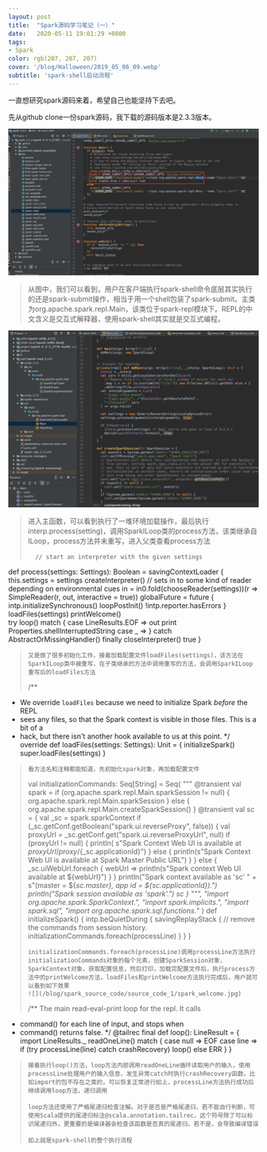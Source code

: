 ```yaml
---
layout: post
title:  "Spark源码学习笔记（一）"
date:   2020-05-11 19:01:29 +0800
tags:
- Spark
color: rgb(207, 207, 207)
cover: '/blog/Halloween/2019_05_06_09.webp'
subtitle: 'spark-shell启动流程'
---
```


一直想研究spark源码来着，希望自己也能坚持下去吧。

先从github clone一份spark源码，我下载的源码版本是2.3.3版本。

![](/blog/spark_source_code/source_code_1/spark-shell.jpg)

> 从图中，我们可以看到，用户在客户端执行spark-shell命令底层其实执行的还是spark-submit操作，相当于用一个shell包装了spark-submit。主类为org.apache.spark.repl.Main，该类位于spark-repl模块下。REPL的中文含义是交互式解释器，使用spark-shell其实就是交互式编程。


![](/blog/spark_source_code/source_code_1/spark-shell-main.jpg)

> 进入主函数，可以看到执行了一堆环境加载操作，最后执行interp.process(setting)，调用SparkILoop类的process方法，该类继承自ILoop，process方法并未重写，进入父类查看process方法
> 
> ```
>   // start an interpreter with the given settings
  def process(settings: Settings): Boolean = savingContextLoader {
    this.settings = settings
    createInterpreter()
    // sets in to some kind of reader depending on environmental cues
    in = in0.fold(chooseReader(settings))(r => SimpleReader(r, out, interactive = true))
    globalFuture = future {
      intp.initializeSynchronous()
      loopPostInit()
      !intp.reporter.hasErrors
    }
    loadFiles(settings)
    printWelcome()  
    try loop() match {
      case LineResults.EOF => out print Properties.shellInterruptedString
      case _               =>
    }
    catch AbstractOrMissingHandler()
    finally closeInterpreter()
	true
  } 
> ```
> 又是做了很多初始化工作，接着加载配置文件loadFiles(settings)，该方法在SparkILoop类中被重写，在子类继承的方法中调用重写的方法，会调用SparkILoop重写后的loadFiles方法
> 
> ```
>  /**
   * We override `loadFiles` because we need to initialize Spark *before* the REPL
   * sees any files, so that the Spark context is visible in those files. This is a bit of a
   * hack, but there isn't another hook available to us at this point.
   */
  override def loadFiles(settings: Settings): Unit = {
    initializeSpark()
    super.loadFiles(settings)
  }
> ```
> 看方法名和注释都能知道，先初始化spark对象，再加载配置文件
> 
> ```
> 	val initializationCommands: Seq[String] = Seq(
    """
    @transient val spark = if (org.apache.spark.repl.Main.sparkSession != null) {
        org.apache.spark.repl.Main.sparkSession
      } else {
        org.apache.spark.repl.Main.createSparkSession()
      }
    @transient val sc = {
      val _sc = spark.sparkContext
      if (_sc.getConf.getBoolean("spark.ui.reverseProxy", false)) {
        val proxyUrl = _sc.getConf.get("spark.ui.reverseProxyUrl", null)
        if (proxyUrl != null) {
          println(
            s"Spark Context Web UI is available at ${proxyUrl}/proxy/${_sc.applicationId}")
        } else {
          println(s"Spark Context Web UI is available at Spark Master Public URL")
        }
      } else {
        _sc.uiWebUrl.foreach {
          webUrl => println(s"Spark context Web UI available at ${webUrl}")
        }
      }
      println("Spark context available as 'sc' " +
        s"(master = ${_sc.master}, app id = ${_sc.applicationId}).")
      println("Spark session available as 'spark'.")
      _sc
    }
    """,
    "import org.apache.spark.SparkContext._",
    "import spark.implicits._",
    "import spark.sql",
    "import org.apache.spark.sql.functions._"
  )
  def initializeSpark() {
    intp.beQuietDuring {
      savingReplayStack { // remove the commands from session history.
        initializationCommands.foreach(processLine)
      }
    }
  }
> ```
> initializationCommands.foreach(processLine)调用processLine方法执行initializationCommands对象的每个元素，创建SparkSession对象，SparkContext对象，获取配置信息，然后打印，加载完配置文件后，执行process方法中的printWelcome方法，loadFiles和printWelcome方法执行完成后，用户就可以看到如下效果
> ![](/blog/spark_source_code/source_code_1/spark_welcome.jpg)
> 
> ```
> /** The main read-eval-print loop for the repl.  It calls
   *  command() for each line of input, and stops when
   *  command() returns false.
   */
  @tailrec final def loop(): LineResult = {
    import LineResults._
    readOneLine() match {
      case null => EOF
      case line => if (try processLine(line) catch crashRecovery) loop() else ERR
    }
  }
> ```
> 接着执行loop()方法，loop方法内部调用readOneLine循环读取用户的输入，使用processLine处理用户的输入信息，发生异常catch时执行crashRecovery函数，比如import的包不存在之类的，可以恢复正常进行如上，processLine方法执行成功后继续调用loop方法，递归调用
> 
> loop方法还使用了严格尾递归检查注解。对于是否是严格尾递归，若不能自行判断，可使用Scala提供的尾递归标注@scala.annotation.tailrec，这个符号除了可以标识尾递归外，更重要的是编译器会检查该函数是否真的尾递归，若不是，会导致编译错误
> 
> 如上就是spark-shell的整个执行流程